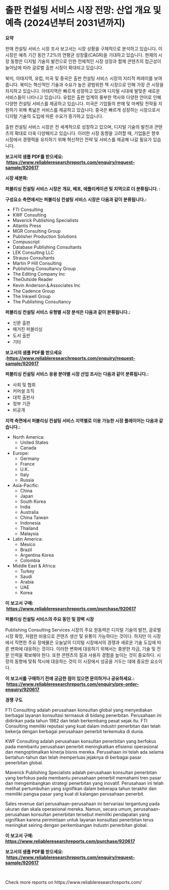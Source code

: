<p><h1>출판 컨설팅 서비스 시장 전망: 산업 개요 및 예측 (2024년부터 2031년까지)</h1></p><p><strong>요약</strong></p>
<p><p>판매 컨설팅 서비스 시장 조사 보고서는 시장 상황을 구체적으로 분석하고 있습니다. 이 시장은 예측 기간 동안 7.2%의 연평균 성장률(CAGR)을 기대하고 있습니다. 현재의 시장 동향은 디지털 기술의 발전으로 인한 전체적인 시장 성장과 함께 콘텐츠의 접근성이 늘어남에 따라 글로벌 출판 시장이 확대되고 있습니다.</p><p>북미, 아태지역, 유럽, 미국 및 중국은 출판 컨설팅 서비스 시장의 지리적 퍼레이를 보여줍니다. 북미는 혁신적인 기술과 수요가 높은 광범위한 책 시장으로 인해 가장 큰 시장을 차지하고 있습니다. 아태지역은 빠르게 성장하고 있으며 디지털 시대에 발맞춘 새로운 서비스들이 나타나고 있습니다. 유럽은 출판 업계의 풍부한 역사와 다양한 언어로 인해 다양한 컨설팅 서비스를 제공하고 있습니다. 미국은 기업들의 판매 및 마케팅 전략을 지원하기 위해 폭넓은 서비스를 제공하고 있습니다. 중국은 빠르게 성장하는 시장으로서 디지털 기술의 도입에 따른 수요가 증가하고 있습니다.</p><p>출판 컨설팅 서비스 시장은 전 세계적으로 성장하고 있으며, 디지털 기술의 발전과 콘텐츠의 확대로 더욱 다양해지고 있습니다. 이러한 시장 동향을 고려할 때, 기업들은 향후 시장에서 경쟁력을 유지하기 위해 혁신적인 전략 및 서비스를 제공해 나갈 필요가 있습니다.</p></p>
<p><strong>보고서의 샘플 PDF를 받으세요: &nbsp;<a href="https://www.reliableresearchreports.com/enquiry/request-sample/920617">https://www.reliableresearchreports.com/enquiry/request-sample/920617</a></strong></p>
<p><strong>시장 세분화:</strong></p>
<p><strong> 퍼블리싱 컨설팅 서비스 시장은 개요, 배포, 애플리케이션 및 지역으로 더 분류됩니다. :</strong></p>
<p><strong>구성요소 측면에서는 퍼블리싱 컨설팅 서비스 시장은 다음과 같이 분류됩니다.:</strong></p>
<p><ul><li>FTI Consulting</li><li>KWF Consulting</li><li>Maverick Publishing Specialists</li><li>Atlantis Press</li><li>MGR Consulting Group</li><li>Publisher Production Solutions</li><li>Compuscript</li><li>Database Publishing Consultants</li><li>LEK Consulting LLC</li><li>Strauss Consultants</li><li>Martin P Hill Consulting</li><li>Publishing Consultancy Group</li><li>The Editing Company Inc</li><li>TheOutside Reader</li><li>Kevin Anderson＆Associates Inc</li><li>The Cadence Group</li><li>The Inkwell Group</li><li>The Publishing Consultancy</li></ul></p>
<p><strong> 퍼블리싱 컨설팅 서비스 유형별 시장 분석은 다음과 같이 분류됩니다.:</strong></p>
<p><ul><li>신문 출판</li><li>매거진 퍼블리싱</li><li>도서 출판</li><li>기타</li></ul></p>
<p><strong>보고서의 샘플 PDF를 받으세요 :<a href="https://www.reliableresearchreports.com/enquiry/request-sample/920617">https://www.reliableresearchreports.com/enquiry/request-sample/920617</a></strong></p>
<p><strong> 퍼블리싱 컨설팅 서비스 응용 분야별 시장 산업 조사는 다음과 같이 분류됩니다.:</strong></p>
<p><ul><li>사회 및 협회</li><li>커머셜 조직</li><li>대학 출판사</li><li>정부 기관</li><li>비공개</li></ul></p>
<p><strong>지역 측면에서 퍼블리싱 컨설팅 서비스 지역별로 이용 가능한 시장 플레이어는 다음과 같습니다.:</strong></p>
<p><ul>
    <li>
        North America:
        <ul>
            <li>United States</li>
            <li>Canada</li>
        </ul>
    </li>
    <li>
        Europe:
        <ul>
            <li>Germany</li>
            <li>France</li>
            <li>U.K.</li>
            <li>Italy</li>
            <li>Russia</li>
        </ul>
    </li>
    <li>
        Asia-Pacific:
        <ul>
            <li>China</li>
            <li>Japan</li>
            <li>South Korea</li>
            <li>India</li>
            <li>Australia</li>
            <li>China Taiwan</li>
            <li>Indonesia</li>
            <li>Thailand</li>
            <li>Malaysia</li>
        </ul>
    </li>
    <li>
        Latin America:
        <ul>
            <li>Mexico</li>
            <li>Brazil</li>
            <li>Argentina Korea</li>
            <li>Colombia</li>
        </ul>
    </li>
    <li>
        Middle East & Africa:
        <ul>
            <li>Turkey</li>
            <li>Saudi</li>
            <li>Arabia</li>
            <li>UAE</li>
            <li>Korea</li>
        </ul>
    </li>
    </ul></p>
<p><strong>이 보고서 구매: &nbsp;<a href="https://www.reliableresearchreports.com/purchase/920617">https://www.reliableresearchreports.com/purchase/920617</a></strong></p>
<p><strong>퍼블리싱 컨설팅 서비스의 주요 동인 및 장벽 시장</strong></p>
<p><p>Publishing Consulting Services 시장의 주요 원동력은 디지털 기술의 발전, 글로벌 시장 확장, 저렴한 비용으로 콘텐츠 생산 및 유통이 가능하다는 것이다. 하지만 이 시장에서 직면한 주요 장애물은 오늘날의 디지털 시장에서의 경쟁과 새로운 기술 도입에 따른 변화에 대응하는 것이다. 이러한 변화에 대응하기 위해서는 충분한 자금, 기술 및 전문 인력을 확보해야 한다. 또한 콘텐츠의 질과 사용자 경험을 높이는 것이 중요하다. 시장의 동향에 맞춰 적시에 대응하는 것이 이 시장에서 성공을 거두는 데에 중요한 요소이다.</p></p>
<p><strong>이 보고서를 구매하기 전에 궁금한 점이 있으면 문의하거나 공유하세요.: &nbsp;<a href="https://www.reliableresearchreports.com/enquiry/pre-order-enquiry/920617">https://www.reliableresearchreports.com/enquiry/pre-order-enquiry/920617</a></strong></p>
<p><strong>경쟁 구도</strong></p>
<p><p>FTI Consulting adalah perusahaan konsultan global yang menyediakan berbagai layanan konsultasi termasuk di bidang penerbitan. Perusahaan ini didirikan pada tahun 1982 dan telah berkembang pesat sejak itu. FTI Consulting memiliki reputasi yang kuat dalam industri penerbitan dan telah bekerja dengan berbagai perusahaan penerbit terkemuka di dunia.</p><p>KWF Consulting adalah perusahaan konsultan penerbitan yang berfokus pada membantu perusahaan penerbit meningkatkan efisiensi operasional dan mengoptimalkan kinerja bisnis mereka. Perusahaan ini telah ada selama bertahun-tahun dan telah memperluas jejaknya di berbagai pasar penerbitan global.</p><p>Maverick Publishing Specialists adalah perusahaan konsultan penerbitan yang berfokus pada membantu perusahaan penerbit memahami tren pasar dan mengembangkan strategi penerbitan yang inovatif. Perusahaan ini telah melihat pertumbuhan yang signifikan dalam beberapa tahun terakhir dan memiliki pangsa pasar yang kuat di kalangan perusahaan penerbit.</p><p>Sales revenue dari perusahaan-perusahaan ini bervariasi tergantung pada ukuran dan skala operasional mereka. Namun, secara umum, perusahaan-perusahaan konsultan penerbitan tersebut memiliki pendapatan yang signifikan karena permintaan untuk layanan konsultasi penerbitan terus meningkat seiring dengan perkembangan industri penerbitan global.</p></p>
<p><strong>이 보고서 구매: &nbsp; <a href="https://www.reliableresearchreports.com/purchase/920617">https://www.reliableresearchreports.com/purchase/920617</a></strong></p>
<p><strong>보고서의 샘플 PDF를 받으세요: &nbsp;<a href="https://www.reliableresearchreports.com/enquiry/request-sample/920617">https://www.reliableresearchreports.com/enquiry/request-sample/920617</a></strong><strong></strong></p>
<p>&nbsp;</p>
<p>Check more reports on https://www.reliableresearchreports.com/</p>